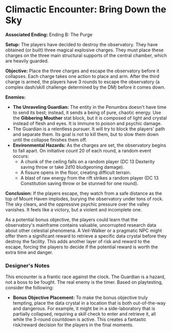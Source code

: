 # Climactic Encounter: Bring Down the Sky

**Associated Ending:** Ending B: The Purge

**Setup:**
The players have decided to destroy the observatory. They have obtained (or built) three magical explosive charges. They must place these charges on the three main structural supports of the central chamber, which are heavily guarded.

**Objective:**
Place the three charges and escape the observatory before it collapses. Each charge takes one action to place and arm. After the third charge is armed, the players have 3 rounds to escape the observatory (a complex dash/skill challenge determined by the DM) before it comes down.

**Enemies:**
*   **The Unraveling Guardian:** The entity in the Penumbra doesn't have time to send its best; instead, it sends a being of pure, chaotic energy. Use the **Gibbering Mouther** stat block, but it is composed of light and crystal instead of flesh and eyes. It is immune to poison and psychic damage.
*   The Guardian is a relentless pursuer. It will try to block the players' path and separate them. Its goal is not to kill them, but to slow them down until the collapse finishes them off.
*   **Environmental Hazards:** As the charges are set, the observatory begins to fall apart. On initiative count 20 of each round, a random event occurs:
    *   A chunk of the ceiling falls on a random player (DC 13 Dexterity saving throw or take 2d10 bludgeoning damage).
    *   A fissure opens in the floor, creating difficult terrain.
    *   A blast of raw energy from the rift strikes a random player (DC 13 Constitution saving throw or be stunned for one round).

**Conclusion:**
If the players escape, they watch from a safe distance as the top of Mount Haven implodes, burying the observatory under tons of rock. The sky clears, and the oppressive psychic pressure over the valley vanishes. It feels like a victory, but a violent and incomplete one.

As a potential bonus objective, the players could learn that the observatory's mainframe contains valuable, uncorrupted research data about other celestial phenomena. A Veil-Walker or a pragmatic NPC might offer them a significant reward to retrieve a specific data crystal before they destroy the facility. This adds another layer of risk and reward to the escape, forcing the players to decide if the potential reward is worth the extra time and danger.

### Designer's Notes
This encounter is a frantic race against the clock. The Guardian is a hazard, not a boss to be fought. The real enemy is the timer. Based on playtesting, consider the following:

*   **Bonus Objective Placement:** To make the bonus objective truly tempting, place the data crystal in a location that is both out-of-the-way and dangerous. For example, it might be in a side-laboratory that is partially collapsed, requiring a skill check to enter and retrieve it, all while the 3-round countdown is active. This creates a fantastic risk/reward decision for the players in the final moments.

